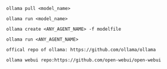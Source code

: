 ```
ollama pull <model_name>
```

```
ollama run <model_name>
```

```
ollama create <ANY_AGENT_NAME> -f modelfile
```

```
ollama run <ANY_AGENT_NAME>
```

```
offical repo of ollama: https://github.com/ollama/ollama
```

```
ollama webui repo:https://github.com/open-webui/open-webui
```
